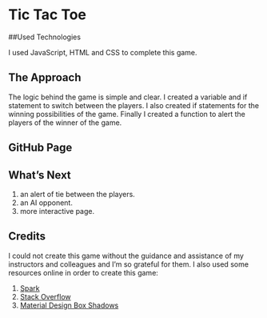 # Tic Tac Toe 

##Used Technologies

 I used JavaScript, HTML and CSS to complete this game. 

## The Approach

The logic behind the game is simple and clear. I created a variable and if statement to switch between the players. I also created if statements for the winning possibilities of the game. Finally I created a function to alert the players of the winner of the game.  

## GitHub Page


## What’s Next
1.  an alert of tie between the players.
2.  an AI opponent. 
3. more interactive page. 

## Credits
I could not create this game without the guidance and assistance of my instructors and colleagues and I’m so grateful for them.  I also used some resources online in order to create this game: 
1. [Spark](https://spark.adobe.com/sp)
2. [Stack Overflow](https://stackoverflow.com/questions/10761467/setting-an-image-as-a-footer-background-in-css)
3. [Material Design Box Shadows](https://codepen.io/sdthornton/pen/wBZdXq)
